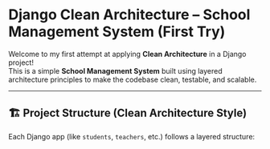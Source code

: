 #  Django Clean Architecture – School Management System (First Try)

Welcome to my first attempt at applying **Clean Architecture** in a Django project!  
This is a simple **School Management System** built using layered architecture principles to make the codebase clean, testable, and scalable.

---

## 🏗 Project Structure (Clean Architecture Style)

Each Django app (like `students`, `teachers`, etc.) follows a layered structure:

